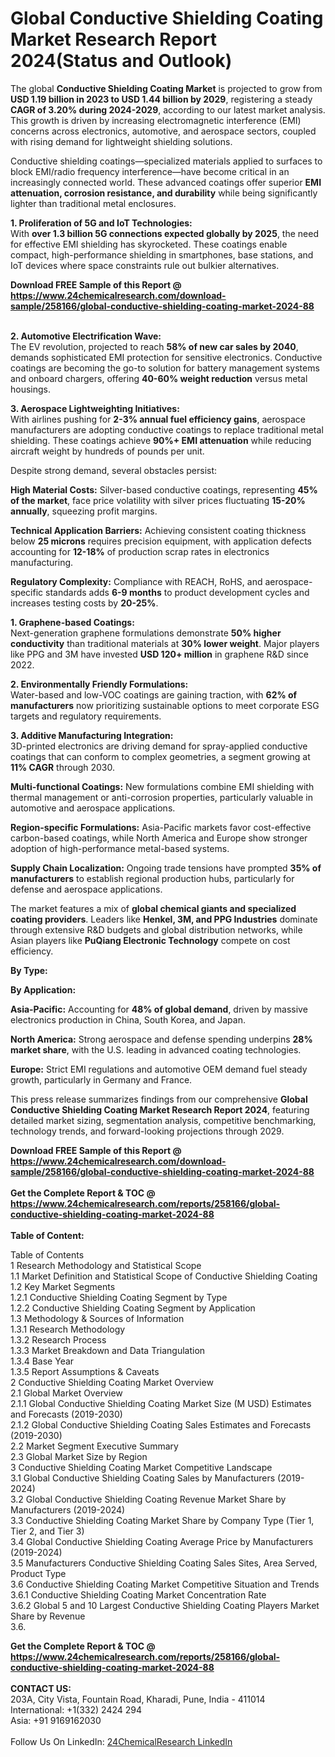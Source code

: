<h1>Global Conductive Shielding Coating Market Research Report 2024(Status and Outlook)</h1><p>The global <strong>Conductive Shielding Coating Market</strong> is projected to grow from <strong>USD 1.19 billion in 2023 to USD 1.44 billion by 2029</strong>, registering a steady <strong>CAGR of 3.20% during 2024-2029</strong>, according to our latest market analysis. This growth is driven by increasing electromagnetic interference (EMI) concerns across electronics, automotive, and aerospace sectors, coupled with rising demand for lightweight shielding solutions.</p><p>Conductive shielding coatings—specialized materials applied to surfaces to block EMI/radio frequency interference—have become critical in an increasingly connected world. These advanced coatings offer superior <strong>EMI attenuation, corrosion resistance, and durability</strong> while being significantly lighter than traditional metal enclosures.</p><p><strong>1. Proliferation of 5G and IoT Technologies:</strong><br>
With <strong>over 1.3 billion 5G connections expected globally by 2025</strong>, the need for effective EMI shielding has skyrocketed. These coatings enable compact, high-performance shielding in smartphones, base stations, and IoT devices where space constraints rule out bulkier alternatives.</p><div><b>Download FREE Sample of this Report @ 
            <a href="https://www.24chemicalresearch.com/download-sample/258166/global-conductive-shielding-coating-market-2024-88">
            https://www.24chemicalresearch.com/download-sample/258166/global-conductive-shielding-coating-market-2024-88</a></b></div><br><p><strong>2. Automotive Electrification Wave:</strong><br>
The EV revolution, projected to reach <strong>58% of new car sales by 2040</strong>, demands sophisticated EMI protection for sensitive electronics. Conductive coatings are becoming the go-to solution for battery management systems and onboard chargers, offering <strong>40-60% weight reduction</strong> versus metal housings.</p><p><strong>3. Aerospace Lightweighting Initiatives:</strong><br>
With airlines pushing for <strong>2-3% annual fuel efficiency gains</strong>, aerospace manufacturers are adopting conductive coatings to replace traditional metal shielding. These coatings achieve <strong>90%+ EMI attenuation</strong> while reducing aircraft weight by hundreds of pounds per unit.</p><p>Despite strong demand, several obstacles persist:</p><p><strong>High Material Costs:</strong> Silver-based conductive coatings, representing <strong>45% of the market</strong>, face price volatility with silver prices fluctuating <strong>15-20% annually</strong>, squeezing profit margins.</p><p><strong>Technical Application Barriers:</strong> Achieving consistent coating thickness below <strong>25 microns</strong> requires precision equipment, with application defects accounting for <strong>12-18%</strong> of production scrap rates in electronics manufacturing.</p><p><strong>Regulatory Complexity:</strong> Compliance with REACH, RoHS, and aerospace-specific standards adds <strong>6-9 months</strong> to product development cycles and increases testing costs by <strong>20-25%</strong>.</p><p><strong>1. Graphene-based Coatings:</strong><br>
Next-generation graphene formulations demonstrate <strong>50% higher conductivity</strong> than traditional materials at <strong>30% lower weight</strong>. Major players like PPG and 3M have invested <strong>USD 120+ million</strong> in graphene R&amp;D since 2022.</p><p><strong>2. Environmentally Friendly Formulations:</strong><br>
Water-based and low-VOC coatings are gaining traction, with <strong>62% of manufacturers</strong> now prioritizing sustainable options to meet corporate ESG targets and regulatory requirements.</p><p><strong>3. Additive Manufacturing Integration:</strong><br>
3D-printed electronics are driving demand for spray-applied conductive coatings that can conform to complex geometries, a segment growing at <strong>11% CAGR</strong> through 2030.</p><p><strong>Multi-functional Coatings:</strong> New formulations combine EMI shielding with thermal management or anti-corrosion properties, particularly valuable in automotive and aerospace applications.</p><p><strong>Region-specific Formulations:</strong> Asia-Pacific markets favor cost-effective carbon-based coatings, while North America and Europe show stronger adoption of high-performance metal-based systems.</p><p><strong>Supply Chain Localization:</strong> Ongoing trade tensions have prompted <strong>35% of manufacturers</strong> to establish regional production hubs, particularly for defense and aerospace applications.</p><p>The market features a mix of <strong>global chemical giants and specialized coating providers</strong>. Leaders like <strong>Henkel, 3M, and PPG Industries</strong> dominate through extensive R&amp;D budgets and global distribution networks, while Asian players like <strong>PuQiang Electronic Technology</strong> compete on cost efficiency.</p><p><strong>By Type:</strong></p><p><strong>By Application:</strong></p><p><strong>Asia-Pacific:</strong> Accounting for <strong>48% of global demand</strong>, driven by massive electronics production in China, South Korea, and Japan.</p><p><strong>North America:</strong> Strong aerospace and defense spending underpins <strong>28% market share</strong>, with the U.S. leading in advanced coating technologies.</p><p><strong>Europe:</strong> Strict EMI regulations and automotive OEM demand fuel steady growth, particularly in Germany and France.</p><p>This press release summarizes findings from our comprehensive <strong>Global Conductive Shielding Coating Market Research Report 2024</strong>, featuring detailed market sizing, segmentation analysis, competitive benchmarking, technology trends, and forward-looking projections through 2029.</p><div><b>Download FREE Sample of this Report @ 
            <a href="https://www.24chemicalresearch.com/download-sample/258166/global-conductive-shielding-coating-market-2024-88">
            https://www.24chemicalresearch.com/download-sample/258166/global-conductive-shielding-coating-market-2024-88</a></b></div><br><div><b>Get the Complete Report & TOC @ 
            <a href="https://www.24chemicalresearch.com/reports/258166/global-conductive-shielding-coating-market-2024-88">
            https://www.24chemicalresearch.com/reports/258166/global-conductive-shielding-coating-market-2024-88</a></b></div><br>
            <b>Table of Content:</b><p>Table of Contents<br />
1 Research Methodology and Statistical Scope<br />
1.1 Market Definition and Statistical Scope of Conductive Shielding Coating<br />
1.2 Key Market Segments<br />
1.2.1 Conductive Shielding Coating Segment by Type<br />
1.2.2 Conductive Shielding Coating Segment by Application<br />
1.3 Methodology & Sources of Information<br />
1.3.1 Research Methodology<br />
1.3.2 Research Process<br />
1.3.3 Market Breakdown and Data Triangulation<br />
1.3.4 Base Year<br />
1.3.5 Report Assumptions & Caveats<br />
2 Conductive Shielding Coating Market Overview<br />
2.1 Global Market Overview<br />
2.1.1 Global Conductive Shielding Coating Market Size (M USD) Estimates and Forecasts (2019-2030)<br />
2.1.2 Global Conductive Shielding Coating Sales Estimates and Forecasts (2019-2030)<br />
2.2 Market Segment Executive Summary<br />
2.3 Global Market Size by Region<br />
3 Conductive Shielding Coating Market Competitive Landscape<br />
3.1 Global Conductive Shielding Coating Sales by Manufacturers (2019-2024)<br />
3.2 Global Conductive Shielding Coating Revenue Market Share by Manufacturers (2019-2024)<br />
3.3 Conductive Shielding Coating Market Share by Company Type (Tier 1, Tier 2, and Tier 3)<br />
3.4 Global Conductive Shielding Coating Average Price by Manufacturers (2019-2024)<br />
3.5 Manufacturers Conductive Shielding Coating Sales Sites, Area Served, Product Type<br />
3.6 Conductive Shielding Coating Market Competitive Situation and Trends<br />
3.6.1 Conductive Shielding Coating Market Concentration Rate<br />
3.6.2 Global 5 and 10 Largest Conductive Shielding Coating Players Market Share by Revenue<br />
3.6.</p><div><b>Get the Complete Report & TOC @ 
            <a href="https://www.24chemicalresearch.com/reports/258166/global-conductive-shielding-coating-market-2024-88">
            https://www.24chemicalresearch.com/reports/258166/global-conductive-shielding-coating-market-2024-88</a></b></div><br><b>CONTACT US:</b><br>
            203A, City Vista, Fountain Road, Kharadi, Pune, India - 411014<br>
            International: +1(332) 2424 294<br>
            Asia: +91 9169162030 <br><br>
            Follow Us On LinkedIn: <a href="https://www.linkedin.com/company/24chemicalresearch/">24ChemicalResearch LinkedIn</a>